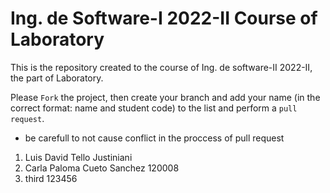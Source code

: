 # Ing. de Software-I 2022-II Course of Laboratory
This is the repository created to the course of Ing. de software-II 2022-II, the part of Laboratory.


Please `Fork` the project, then create your branch and add your name (in the correct format: name and student code) to the list and perform a `pull request`.
* be carefull to not cause conflict in the proccess of pull request
<ol>
  <li>Luis David Tello Justiniani</li>
  <li>Carla Paloma Cueto Sanchez 120008</li>
  <li>third 123456</li>
</ol>
